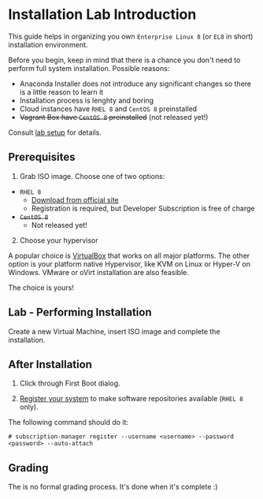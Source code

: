 # Installation Lab Introduction

This guide helps in organizing you own `Enterprise Linux 8` (or `EL8` in short) installation environment.

Before you begin, keep in mind that there is a chance you don't need to perform full system installation. Possible reasons:

* Anaconda Installer does not introduce any significant changes so there is a little reason to learn it
* Installation process is lenghty and boring
* Cloud instances have `RHEL 8` and `CentOS 8` preinstalled
* ~~Vagrant Box have `CentOS 8` preinstalled~~ (not released yet!)

Consult [lab setup](../labs/#Setup) for details.

## Prerequisites

1. Grab ISO image. Choose one of two options:

  * `RHEL 8`
    * [Download from official site](https://developers.redhat.com/products/rhel/download/)
    * Registration is required, but Developer Subscription is free of charge
  * ~~`CentOS 8`~~
    * Not released yet!

2. Choose your hypervisor

A popular choice is [VirtualBox](https://www.virtualbox.org/) that works on all major platforms.
The other option is your platform native Hypervisor, like KVM on Linux or Hyper-V on Windows.
VMware or oVirt installation are also feasible.

The choice is yours!

## Lab - Performing Installation

Create a new Virtual Machine, insert ISO image and complete the installation.

## After Installation

1. Click through First Boot dialog.

2. [Register your system](https://access.redhat.com/solutions/253273) to make software repositories available (`RHEL 8` only).

The following command should do it:
```
# subscription-manager register --username <username> --password <password> --auto-attach
```

## Grading

The is no formal grading process. It's done when it's complete :)
